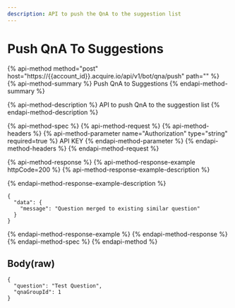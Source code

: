 ```yaml
---
description: API to push the QnA to the suggestion list
---
```


# Push QnA To Suggestions

{% api-method method="post" host="https://{{account\_id}}.acquire.io/api/v1/bot/qna/push" path="" %}
{% api-method-summary %}
Push QnA to Suggestions
{% endapi-method-summary %}

{% api-method-description %}
API to push QnA to the suggestion list
{% endapi-method-description %}

{% api-method-spec %}
{% api-method-request %}
{% api-method-headers %}
{% api-method-parameter name="Authorization" type="string" required=true %}
API KEY
{% endapi-method-parameter %}
{% endapi-method-headers %}
{% endapi-method-request %}

{% api-method-response %}
{% api-method-response-example httpCode=200 %}
{% api-method-response-example-description %}

{% endapi-method-response-example-description %}

```
{
  "data": {
    "message": "Question merged to existing similar question"
  }
}

```
{% endapi-method-response-example %}
{% endapi-method-response %}
{% endapi-method-spec %}
{% endapi-method %}

## Body\(raw\)

```text
{
  "question": "Test Question",
  "qnaGroupId": 1
}

```

